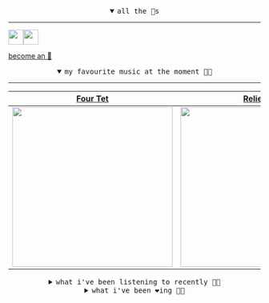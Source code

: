 <details open>

<summary align="center"><samp>all the 🥚s</samp></summary>
<hr />

<a href="https://github.com/pvinis"><img src="https://avatars.githubusercontent.com/u/100233?s=90&v=4" width="30" height="30" /><a href="https://github.com/maxPugh"><img src="https://avatars.githubusercontent.com/u/46350013?s=90&u=0a4fa85dd771891a2d293e910fa9ab51327cf434&v=4" width="30" height="30" />

<samp><a href="https://github.com/bitttttten/bitttttten/stargazers">become an 🥚</a></samp>

</details>

<details open>

<summary align="center"><samp>my favourite music at the moment 🎵🎶</samp></summary>
<hr />

<!-- toc -->

| [Four Tet](https://open.spotify.com/artist/7Eu1txygG6nJttLHbZdQOh)                                                                                               | [Relient K](https://open.spotify.com/artist/3nJWBJvK7uGvfp4iZh9CkN)                                                                                              | [Arthur Russell](https://open.spotify.com/artist/3iJJD5v7oIFUevW4N5w5cj)                                                                                         | [Mount Eerie](https://open.spotify.com/artist/4Sw0SFu1fFdYXdAEVdrqnO)                                                                                            |
| ---------------------------------------------------------------------------------------------------------------------------------------------------------------- | ---------------------------------------------------------------------------------------------------------------------------------------------------------------- | ---------------------------------------------------------------------------------------------------------------------------------------------------------------- | ---------------------------------------------------------------------------------------------------------------------------------------------------------------- |
| [<img src="https://i.scdn.co/image/ab6761610000e5eb84e29d09b4917bec2700a0d7" width="320" height="auto">](https://open.spotify.com/artist/7Eu1txygG6nJttLHbZdQOh) | [<img src="https://i.scdn.co/image/ab6761610000e5eb1e0743a3e000215916f70238" width="320" height="auto">](https://open.spotify.com/artist/3nJWBJvK7uGvfp4iZh9CkN) | [<img src="https://i.scdn.co/image/ab6761610000e5eb3cfb09a7764e1ad77e323c18" width="320" height="auto">](https://open.spotify.com/artist/3iJJD5v7oIFUevW4N5w5cj) | [<img src="https://i.scdn.co/image/ab6772690000dd22e522ccd23c2aa1c6dff0a915" width="320" height="auto">](https://open.spotify.com/artist/4Sw0SFu1fFdYXdAEVdrqnO) |

<!-- tocstop -->

</details>

<details>

<summary align="center"><samp>what i've been listening to recently 🎵🎶</samp></summary>
<hr />

<!-- toc -->

| [Wave I<br />Elori Saxl](https://open.spotify.com/track/0XUveuz26OSQAnOvaAuAzz)                                                                                 | [Moon View<br />Emily A. Sprague](https://open.spotify.com/track/2SmHi3TIZKxgeadZBR47S8)                                                                        | [I Will Make Room for You - Fo…<br />Kaitlyn Aurelia Smith, Four T…](https://open.spotify.com/track/0MUyYLTGossGLHTkHQH65W)                                     | [The Recluse<br />Cursive](https://open.spotify.com/track/3hwbRqQLezmv5Yo2LITSnb)                                                                               |
| --------------------------------------------------------------------------------------------------------------------------------------------------------------- | --------------------------------------------------------------------------------------------------------------------------------------------------------------- | --------------------------------------------------------------------------------------------------------------------------------------------------------------- | --------------------------------------------------------------------------------------------------------------------------------------------------------------- |
| [<img src="https://i.scdn.co/image/ab6761610000e5eb8ccbb87cade8aa433b90aa57" width="320" height="auto">](https://open.spotify.com/track/0XUveuz26OSQAnOvaAuAzz) | [<img src="https://i.scdn.co/image/ab6761610000e5ebf70865658de6f6988a1f7ddf" width="320" height="auto">](https://open.spotify.com/track/2SmHi3TIZKxgeadZBR47S8) | [<img src="https://i.scdn.co/image/ab6761610000e5ebc864af452788ce8e8e0d2c85" width="320" height="auto">](https://open.spotify.com/track/0MUyYLTGossGLHTkHQH65W) | [<img src="https://i.scdn.co/image/ab6761610000e5eb2860efe9311970cbf43c406e" width="320" height="auto">](https://open.spotify.com/track/3hwbRqQLezmv5Yo2LITSnb) |

<!-- tocstop -->

</details>

<details>

<summary align="center"><samp>what i've been ❤️ing 🎵🎶</samp></summary>
<hr />

<!-- toc -->

| [Drawing Room<br />Helena Deland](https://open.spotify.com/album/5M9BayikE0SjNp4PNpVZtr)                                                                        | [Moon View<br />Emily A. Sprague](https://open.spotify.com/album/4kUoHjxVlyhhTnmSwM47ol)                                                                        | [Morning Spring<br />Coldcut, Suzanne Ciani, Kaitl…](https://open.spotify.com/album/1eEFnKUqaKC6pgzRKzS29k)                                                     | [How Do I Make You Love Me? - …<br />The Weeknd, Sebastian Ingross…](https://open.spotify.com/album/181WKxuhHzTyjMcYdI7UUe)                                     |
| --------------------------------------------------------------------------------------------------------------------------------------------------------------- | --------------------------------------------------------------------------------------------------------------------------------------------------------------- | --------------------------------------------------------------------------------------------------------------------------------------------------------------- | --------------------------------------------------------------------------------------------------------------------------------------------------------------- |
| [<img src="https://i.scdn.co/image/ab67616d0000b27317b81b873dc82f6b5012406d" width="320" height="auto">](https://open.spotify.com/album/5M9BayikE0SjNp4PNpVZtr) | [<img src="https://i.scdn.co/image/ab67616d0000b27351c36179ce195f439ce0533d" width="320" height="auto">](https://open.spotify.com/album/4kUoHjxVlyhhTnmSwM47ol) | [<img src="https://i.scdn.co/image/ab67616d0000b27361e600dfd60c98efefcab919" width="320" height="auto">](https://open.spotify.com/album/1eEFnKUqaKC6pgzRKzS29k) | [<img src="https://i.scdn.co/image/ab67616d0000b27314cf4f2a3a808b716604d115" width="320" height="auto">](https://open.spotify.com/album/181WKxuhHzTyjMcYdI7UUe) |

<!-- tocstop -->

</details>
